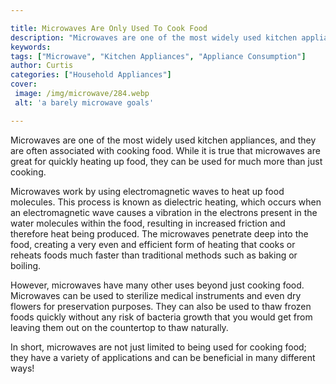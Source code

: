 ```yaml
---

title: Microwaves Are Only Used To Cook Food
description: "Microwaves are one of the most widely used kitchen appliances, and they are often associated with cooking food. While it is true t...learn about it in this post"
keywords: 
tags: ["Microwave", "Kitchen Appliances", "Appliance Consumption"]
author: Curtis
categories: ["Household Appliances"]
cover: 
 image: /img/microwave/284.webp
 alt: 'a barely microwave goals'

---
```


Microwaves are one of the most widely used kitchen appliances, and they are often associated with cooking food. While it is true that microwaves are great for quickly heating up food, they can be used for much more than just cooking. 

Microwaves work by using electromagnetic waves to heat up food molecules. This process is known as dielectric heating, which occurs when an electromagnetic wave causes a vibration in the electrons present in the water molecules within the food, resulting in increased friction and therefore heat being produced. The microwaves penetrate deep into the food, creating a very even and efficient form of heating that cooks or reheats foods much faster than traditional methods such as baking or boiling. 

However, microwaves have many other uses beyond just cooking food. Microwaves can be used to sterilize medical instruments and even dry flowers for preservation purposes. They can also be used to thaw frozen foods quickly without any risk of bacteria growth that you would get from leaving them out on the countertop to thaw naturally. 

In short, microwaves are not just limited to being used for cooking food; they have a variety of applications and can be beneficial in many different ways!
